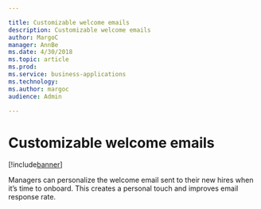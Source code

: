 ```yaml
---

title: Customizable welcome emails
description: Customizable welcome emails
author: MargoC
manager: AnnBe
ms.date: 4/30/2018
ms.topic: article
ms.prod: 
ms.service: business-applications
ms.technology: 
ms.author: margoc
audience: Admin

---
```

#  Customizable welcome emails




[!include[banner](../../../includes/banner.md)]

Managers can personalize the welcome email sent to their new hires when it’s
time to onboard. This creates a personal touch and improves email response rate.
